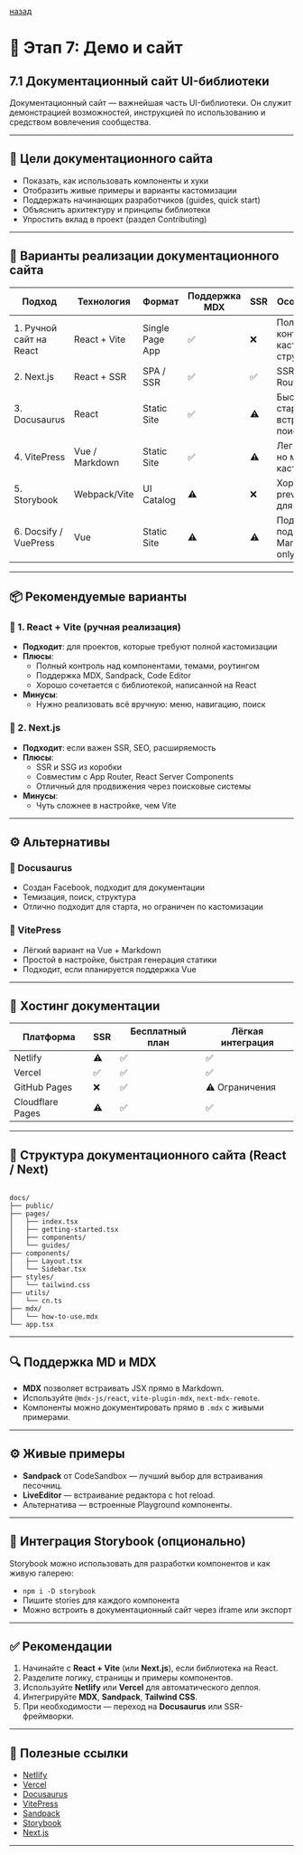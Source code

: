 

[назад](../Demo_and_Website.md)


# 📘 Этап 7: Демо и сайт

## 7.1 Документационный сайт UI-библиотеки

Документационный сайт — важнейшая часть UI-библиотеки. Он служит демонстрацией возможностей, инструкцией по использованию и средством вовлечения сообщества.

---

## 🎯 Цели документационного сайта

- Показать, как использовать компоненты и хуки
- Отобразить живые примеры и варианты кастомизации
- Поддержать начинающих разработчиков (guides, quick start)
- Объяснить архитектуру и принципы библиотеки
- Упростить вклад в проект (раздел Contributing)

---

## 🔧 Варианты реализации документационного сайта

| Подход                   | Технология           | Формат         | Поддержка MDX | SSR | Особенности                          |
|--------------------------|----------------------|----------------|----------------|-----|--------------------------------------|
| 1. Ручной сайт на React  | React + Vite         | Single Page App | ✅             | ❌  | Полный контроль, кастомная структура |
| 2. Next.js               | React + SSR          | SPA / SSR      | ✅             | ✅  | SSR, App Router, SEO                 |
| 3. Docusaurus            | React                | Static Site    | ✅             | ⚠️   | Быстрый старт, встроенный поиск      |
| 4. VitePress             | Vue / Markdown       | Static Site    | ✅             | ⚠️   | Легковесный, но менее кастомный      |
| 5. Storybook             | Webpack/Vite         | UI Catalog     | ⚠️             | ❌  | Хорош для preview, не для статей     |
| 6. Docsify / VuePress    | Vue                  | Static Site    | ⚠️             | ⚠️   | Подходит под Markdown-only проекты   |

---

## 📦 Рекомендуемые варианты

### 🔹 1. React + Vite (ручная реализация)

- **Подходит**: для проектов, которые требуют полной кастомизации
- **Плюсы**:
  - Полный контроль над компонентами, темами, роутингом
  - Поддержка MDX, Sandpack, Code Editor
  - Хорошо сочетается с библиотекой, написанной на React
- **Минусы**:
  - Нужно реализовать всё вручную: меню, навигацию, поиск

### 🔹 2. Next.js

- **Подходит**: если важен SSR, SEO, расширяемость
- **Плюсы**:
  - SSR и SSG из коробки
  - Совместим с App Router, React Server Components
  - Отличный для продвижения через поисковые системы
- **Минусы**:
  - Чуть сложнее в настройке, чем Vite

---

## ⚙️ Альтернативы

### 🔸 Docusaurus

- Создан Facebook, подходит для документации
- Темизация, поиск, структура
- Отлично подходит для старта, но ограничен по кастомизации

### 🔸 VitePress

- Лёгкий вариант на Vue + Markdown
- Простой в настройке, быстрая генерация статики
- Подходит, если планируется поддержка Vue

---

## 🧰 Хостинг документации

| Платформа    | SSR | Бесплатный план | Лёгкая интеграция |
|--------------|-----|------------------|--------------------|
| Netlify      | ⚠️   | ✅               | ✅                 |
| Vercel       | ✅  | ✅               | ✅                 |
| GitHub Pages | ❌  | ✅               | ⚠️ Ограничения     |
| Cloudflare Pages | ⚠️ | ✅             | ✅                 |

---

## 📂 Структура документационного сайта (React / Next)

```

docs/
├── public/
├── pages/
│   ├── index.tsx
│   ├── getting-started.tsx
│   ├── components/
│   └── guides/
├── components/
│   ├── Layout.tsx
│   └── Sidebar.tsx
├── styles/
│   └── tailwind.css
├── utils/
│   └── cn.ts
├── mdx/
│   └── how-to-use.mdx
└── app.tsx

```

---

## 🔍 Поддержка MD и MDX

- **MDX** позволяет встраивать JSX прямо в Markdown.
- Используйте `@mdx-js/react`, `vite-plugin-mdx`, `next-mdx-remote`.
- Компоненты можно документировать прямо в `.mdx` с живыми примерами.

---

## ⚙️ Живые примеры

- **Sandpack** от CodeSandbox — лучший выбор для встраивания песочниц.
- **LiveEditor** — встраивание редактора с hot reload.
- Альтернатива — встроенные Playground компоненты.

---

## 🧪 Интеграция Storybook (опционально)

Storybook можно использовать для разработки компонентов и как живую галерею:

- `npm i -D storybook`
- Пишите stories для каждого компонента
- Можно встроить в документационный сайт через iframe или экспорт

---

## ✅ Рекомендации

1. Начинайте с **React + Vite** (или **Next.js**), если библиотека на React.
2. Разделите логику, страницы и примеры компонентов.
3. Используйте **Netlify** или **Vercel** для автоматического деплоя.
4. Интегрируйте **MDX**, **Sandpack**, **Tailwind CSS**.
5. При необходимости — переход на **Docusaurus** или SSR-фреймворки.

---

## 📎 Полезные ссылки

- [Netlify](https://netlify.com)
- [Vercel](https://vercel.com)
- [Docusaurus](https://docusaurus.io/)
- [VitePress](https://vitepress.vuejs.org/)
- [Sandpack](https://sandpack.codesandbox.io/)
- [Storybook](https://storybook.js.org/)
- [Next.js](https://nextjs.org/)

---
